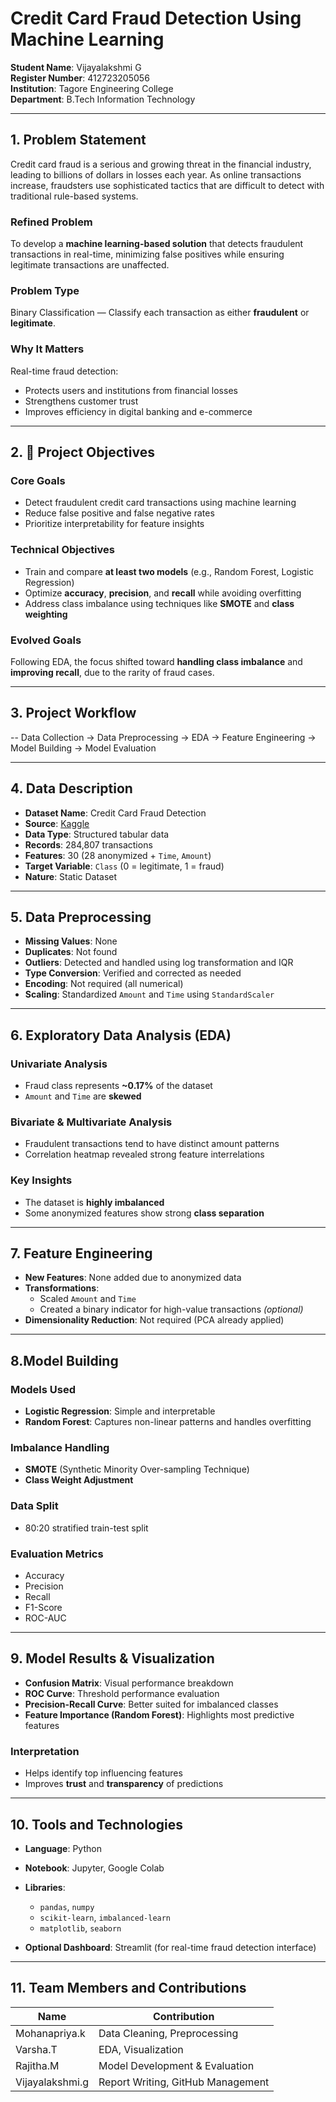 # Credit Card Fraud Detection Using Machine Learning

**Student Name**: Vijayalakshmi G  
**Register Number**: 412723205056  
**Institution**: Tagore Engineering College  
**Department**: B.Tech Information Technology  

---

## 1. Problem Statement

Credit card fraud is a serious and growing threat in the financial industry, leading to billions of dollars in losses each year. As online transactions increase, fraudsters use sophisticated tactics that are difficult to detect with traditional rule-based systems.

### Refined Problem
To develop a **machine learning-based solution** that detects fraudulent transactions in real-time, minimizing false positives while ensuring legitimate transactions are unaffected.

### Problem Type
Binary Classification — Classify each transaction as either **fraudulent** or **legitimate**.

### Why It Matters
Real-time fraud detection:
- Protects users and institutions from financial losses  
- Strengthens customer trust  
- Improves efficiency in digital banking and e-commerce  

---

## 2. 🎯 Project Objectives

### Core Goals
- Detect fraudulent credit card transactions using machine learning  
- Reduce false positive and false negative rates  
- Prioritize interpretability for feature insights

### Technical Objectives
- Train and compare **at least two models** (e.g., Random Forest, Logistic Regression)  
- Optimize **accuracy**, **precision**, and **recall** while avoiding overfitting  
- Address class imbalance using techniques like **SMOTE** and **class weighting**

### Evolved Goals
Following EDA, the focus shifted toward **handling class imbalance** and **improving recall**, due to the rarity of fraud cases.

---

## 3. Project Workflow

  -- Data Collection → Data Preprocessing → EDA → Feature Engineering → Model Building → Model Evaluation
  
---

## 4. Data Description

- **Dataset Name**: Credit Card Fraud Detection  
- **Source**: [Kaggle](https://www.kaggle.com/datasets/mlg-ulb/creditcardfraud)  
- **Data Type**: Structured tabular data  
- **Records**: 284,807 transactions  
- **Features**: 30 (28 anonymized + `Time`, `Amount`)  
- **Target Variable**: `Class` (0 = legitimate, 1 = fraud)  
- **Nature**: Static Dataset  

---

## 5. Data Preprocessing

- **Missing Values**: None  
- **Duplicates**: Not found  
- **Outliers**: Detected and handled using log transformation and IQR  
- **Type Conversion**: Verified and corrected as needed  
- **Encoding**: Not required (all numerical)  
- **Scaling**: Standardized `Amount` and `Time` using `StandardScaler`

---

## 6. Exploratory Data Analysis (EDA)

### Univariate Analysis
- Fraud class represents **~0.17%** of the dataset  
- `Amount` and `Time` are **skewed**

### Bivariate & Multivariate Analysis
- Fraudulent transactions tend to have distinct amount patterns  
- Correlation heatmap revealed strong feature interrelations

### Key Insights
- The dataset is **highly imbalanced**  
- Some anonymized features show strong **class separation**

---

## 7. Feature Engineering

- **New Features**: None added due to anonymized data  
- **Transformations**:  
  - Scaled `Amount` and `Time`  
  - Created a binary indicator for high-value transactions *(optional)*  
- **Dimensionality Reduction**: Not required (PCA already applied)

---

## 8.Model Building

### Models Used
- **Logistic Regression**: Simple and interpretable  
- **Random Forest**: Captures non-linear patterns and handles overfitting

### Imbalance Handling
- **SMOTE** (Synthetic Minority Over-sampling Technique)  
- **Class Weight Adjustment**

### Data Split
- 80:20 stratified train-test split

### Evaluation Metrics
- Accuracy  
- Precision  
- Recall  
- F1-Score  
- ROC-AUC  

---

## 9. Model Results & Visualization

- **Confusion Matrix**: Visual performance breakdown  
- **ROC Curve**: Threshold performance evaluation  
- **Precision-Recall Curve**: Better suited for imbalanced classes  
- **Feature Importance (Random Forest)**: Highlights most predictive features

### Interpretation
- Helps identify top influencing features  
- Improves **trust** and **transparency** of predictions  

---

## 10. Tools and Technologies

- **Language**: Python  
- **Notebook**: Jupyter, Google Colab  
- **Libraries**:  
  - `pandas`, `numpy`  
  - `scikit-learn`, `imbalanced-learn`  
  - `matplotlib`, `seaborn`
      
- **Optional Dashboard**: Streamlit (for real-time fraud detection interface)

---

## 11. Team Members and Contributions

| Name             | Contribution                        |
|------------------|-------------------------------------|
| Mohanapriya.k    | Data Cleaning, Preprocessing        |
| Varsha.T         | EDA, Visualization                  |
| Rajitha.M        | Model Development & Evaluation      |
| Vijayalakshmi.g  | Report Writing, GitHub Management   |


